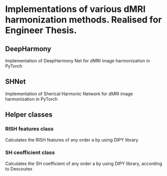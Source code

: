 # Implementations of various dMRI harmonization methods. Realised for Engineer Thesis.

## DeepHarmony
Implementation of DeepHarmony Net for dMRI image harmonization in PyTorch

## SHNet
Implementation of Sherical Harmonic Network for dMRI image harmonization in PyTorch

## Helper classes
### RISH features class
Calculates the RISH features of any order a by using DIPY library
### SH ceofficient class
Calculates the SH coefficient of any order a by using DIPY library, according to Descoutex
